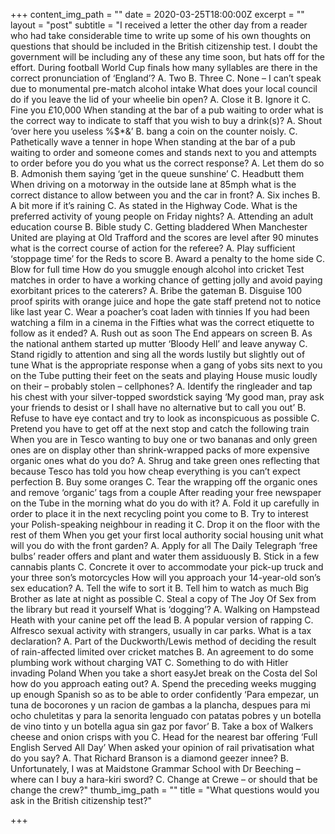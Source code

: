 +++
content_img_path = ""
date = 2020-03-25T18:00:00Z
excerpt = ""
layout = "post"
subtitle = "I received a letter the other day from a reader who had take considerable time to write up some of his own thoughts on questions that should be included in the British citizenship test. I doubt the government will be including any of these any time soon, but hats off for the effort.  During football World Cup finals how many syllables are there in the correct pronunciation of ‘England’? A. Two B. Three C. None – I can’t speak due to monumental pre-match alcohol intake  What does your local council do if you leave the lid of your wheelie bin open? A. Close it B. Ignore it C. Fine you £10,000  When standing at the bar of a pub waiting to order what is the correct way to indicate to staff that you wish to buy a drink(s)? A. Shout ‘over here you useless %$*&’ B. bang a coin on the counter noisly. C. Pathetically wave a tenner in hope  When standing at the bar of a pub waiting to order and someone comes and stands next to you and attempts to order before you do you what us the correct response? A. Let them do so B. Admonish them saying ‘get in the queue sunshine’ C. Headbutt them  When driving on a motorway in the outside lane at 85mph what is the correct distance to allow between you and the car in front? A. Six inches B. A bit more if it’s raining C. As stated in the Highway Code.  What is the preferred activity of young people on Friday nights? A. Attending an adult education course B. Bible study C. Getting bladdered  When Manchester United are playing at Old Trafford and the scores are level after 90 minutes what is the correct course of action for the referee? A. Play sufficient ‘stoppage time’ for the Reds to score B. Award a penalty to the home side C. Blow for full time  How do you smuggle enough alcohol into cricket Test matches in order to have a working chance of getting jolly and avoid paying exorbitant prices to the caterers? A. Bribe the gateman B. Disguise 100 proof spirits with orange juice and hope the gate staff pretend not to notice like last year C. Wear a poacher’s coat laden with tinnies  If you had been watching a film in a cinema in the Fifties what was the correct etiquette to follow as it ended? A. Rush out as soon The End appears on screen B. As the national anthem started up mutter ‘Bloody Hell’ and leave anyway C. Stand rigidly to attention and sing all the words lustily but slightly out of tune  What is the appropriate response when a gang of yobs sits next to you on the Tube putting their feet on the seats and playing House music loudly on their – probably stolen – cellphones? A. Identify the ringleader and tap his chest with your silver-topped swordstick saying ‘My good man, pray ask your friends to desist or I shall have no alternative but to call you out’ B. Refuse to have eye contact and try to look as inconspicuous as possible C. Pretend you have to get off at the next stop and catch the following train  When you are in Tesco wanting to buy one or two bananas and only green ones are on display other than shrink-wrapped packs of more expensive organic ones what do you do? A. Shrug and take green ones reflecting that because Tesco has told you how cheap everything is you can’t expect perfection B. Buy some oranges C. Tear the wrapping off the organic ones and remove ‘organic’ tags from a couple  After reading your free newspaper on the Tube in the morning what do you do with it? A. Fold it up carefully in order to place it in the next recycling point you come to B. Try to interest your Polish-speaking neighbour in reading it C. Drop it on the floor with the rest of them  When you get your first local authority social housing unit what will you do with the front garden? A. Apply for all The Daily Telegraph ‘free bulbs’ reader offers and plant and water them assiduously B. Stick in a few cannabis plants C. Concrete it over to accommodate your pick-up truck and your three son’s motorcycles  How will you approach your 14-year-old son’s sex education? A. Tell the wife to sort it B. Tell him to watch as much Big Brother as late at night as possible C. Steal a copy of The Joy Of Sex from the library but read it yourself  What is ‘dogging’? A. Walking on Hampstead Heath with your canine pet off the lead B. A popular version of rapping C. Alfresco sexual activity with strangers, usually in car parks.  What is a tax declaration? A. Part of the Duckworth/Lewis method of deciding the result of rain-affected limited over cricket matches B. An agreement to do some plumbing work without charging VAT C. Something to do with Hitler invading Poland  When you take a short easyJet break on the Costa del Sol how do you approach eating out? A. Spend the preceding weeks mugging up enough Spanish so as to be able to order confidently ‘Para empezar, un tuna de bocorones y un racion de gambas a la plancha, despues para mi ocho chuletitas y para la senorita lenguado con patatas pobres y un botella de vino tinto y un botella agua sin gaz por favor’ B. Take a box of Walkers cheese and onion crisps with you C. Head for the nearest bar offering ‘Full English Served All Day’  When asked your opinion of rail privatisation what do you say? A. That Richard Branson is a diamond geezer innee? B. Unfortunately, I was at Maidstone Grammar School with Dr Beeching – where can I buy a hara-kiri sword? C. Change at Crewe – or should that be change the crew?"
thumb_img_path = ""
title = "What questions would you ask in the British citizenship test?"

+++
